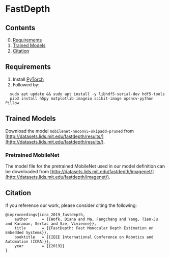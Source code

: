 FastDepth
============================

## Contents
0. [Requirements](#requirements)
0. [Trained Models](#trained-models)
0. [Citation](#citation)


## Requirements
1. Install [PyTorch](https://pytorch.org/)
2. Followed by:
```
  sudo apt update && sudo apt install -y libhdf5-serial-dev hdf5-tools
  pip3 install h5py matplotlib imageio scikit-image opencv-python Pillow
  ```

## Trained Models ##
  Download the model `mobilenet-nnconv5-skipadd-pruned` from [http://datasets.lids.mit.edu/fastdepth/results/](http://datasets.lids.mit.edu/fastdepth/results/).

### Pretrained MobileNet ###

The model file for the pretrained MobileNet used in our model definition can be downloaded from [http://datasets.lids.mit.edu/fastdepth/imagenet/](http://datasets.lids.mit.edu/fastdepth/imagenet/).

## Citation
If you reference our work, please consider citing the following:

	@inproceedings{icra_2019_fastdepth,
		author      = {{Wofk, Diana and Ma, Fangchang and Yang, Tien-Ju and Karaman, Sertac and Sze, Vivienne}},
		title       = {{FastDepth: Fast Monocular Depth Estimation on Embedded Systems}},
		booktitle   = {{IEEE International Conference on Robotics and Automation (ICRA)}},
		year        = {{2019}}
	}
